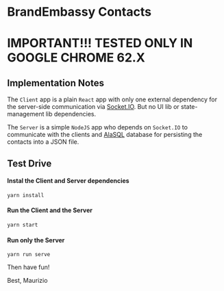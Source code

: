 # BrandEmbassy Contacts

# IMPORTANT!!! TESTED ONLY IN GOOGLE CHROME  62.X

## Implementation Notes

The `Client` app is a plain `React` app with only one external dependency for the server-side communication via [Socket.IO](https://socket.io/). But no UI lib or state-management lib dependencies.

The `Server` is a simple `NodeJS` app who depends on `Socket.IO` to communicate with the clients and [AlaSQL](http://alasql.org/) database for persisting the contacts into a JSON file.

## Test Drive

#### Instal the Client and Server dependencies
```
yarn install
```

#### Run the Client and the Server
```
yarn start
```

#### Run only the Server
```
yarn run serve
```

Then have fun!

Best, Maurizio
